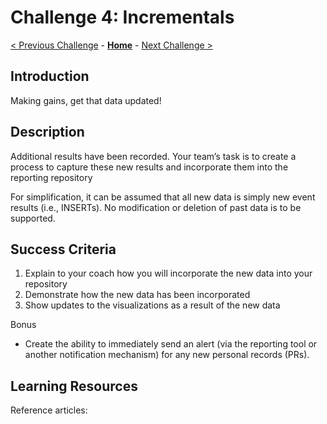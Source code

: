 # Challenge 4: Incrementals

[< Previous Challenge](./03-visualizations.md) - **[Home](../README.md)** - [Next Challenge >](./05-data-masking.md)

## Introduction
Making gains, get that data updated!

## Description
Additional results have been recorded. Your team’s task is to create a process to capture these new results and incorporate them into the reporting repository 

For simplification, it can be assumed that all new data is simply new event results (i.e., INSERTs).  No modification or deletion of past data is to be supported.

## Success Criteria
1. Explain to your coach how you will incorporate the new data into your repository
2. Demonstrate how the new data has been incorporated
3. Show updates to the visualizations as a result of the new data

Bonus
- Create the ability to immediately send an alert (via the reporting tool or another notification mechanism) for any new personal records (PRs).

## Learning Resources
Reference articles:

